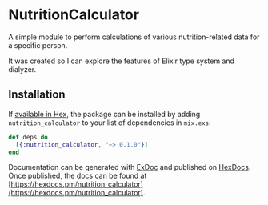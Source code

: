 # NutritionCalculator

A simple module to perform calculations of various nutrition-related data for a
specific person.

It was created so I can explore the features of Elixir type system and dialyzer.

## Installation

If [available in Hex](https://hex.pm/docs/publish), the package can be installed
by adding `nutrition_calculator` to your list of dependencies in `mix.exs`:

```elixir
def deps do
  [{:nutrition_calculator, "~> 0.1.0"}]
end
```

Documentation can be generated with [ExDoc](https://github.com/elixir-lang/ex_doc)
and published on [HexDocs](https://hexdocs.pm). Once published, the docs can
be found at [https://hexdocs.pm/nutrition_calculator](https://hexdocs.pm/nutrition_calculator).

